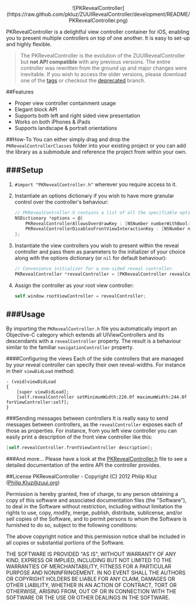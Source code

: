 <center>![PKRevealController](https://raw.github.com/pkluz/ZUUIRevealController/development/README/PKRevealController.png)</center>

PKRevealController is a delightful view controller container for iOS, enabling you to present multiple controllers on top of one another. It is easy to set-up and highly flexible.

>The PKRevealController is the evolution of the ZUUIRevealController but **not API compatible** with any previous versions. The entire controller was rewritten from the ground up and major changes were inevitable. If you wish to access the older versions, please download one of the [tags](https://github.com/pkluz/ZUUIRevealController/tags) or checkout the [deprecated](https://github.com/pkluz/ZUUIRevealController/tree/deprecated) branch.

##Features
- Proper view controller containment usage
- Elegant block API
- Supports both left and right sided view presentation
- Works on both iPhones & iPads
- Supports landscape & portrait orientations

##How-To
You can either simply drag and drop the `PKRevealControllerClasses` folder into your existing project or you can add the library as a submodule and reference the project from within your own.

###Setup
--
1. `#import "PKRevealController.h"` wherever you require access to it.

2. Instantiate an options dictionary if you wish to have more granular control over the controller's behaviour:

    ``` objective-c
    // PKRevealController.h contains a list of all the specifiable options
    NSDictionary *options = @{
        PKRevealControllerAllowsOverdrawKey : [NSNumber numberWithBool:YES],
        PKRevealControllerDisablesFrontViewInteractionKey : [NSNumber numberWithBool:YES]
    };
    ```
3. Instantiate the view controllers you wish to present within the reveal controller and pass them as parameters to the initializer of your choice along with the options dictionary (or `nil` for default behaviour):

    ``` objective-c
    // Convenience initializer for a one-sided reveal controller.
    PKRevealController *revealController = [PKRevealController revealControllerWithFrontViewController:frontVC leftViewController:leftVC options:options];
    ```
4. Assign the controller as your root view controller:
	``` objective-c
    self.window.rootViewController = revealController;
	```
	
###Usage
--
By importing the `PKRevealController.h` file you automatically import an Objective-C category which extends all UIViewControllers and its descendants with a `revealController` property. The result is a behaviour similar to the familiar `navigationController` property.

####Configuring the views
Each of the side controllers that are managed by your reveal controller can specify their own reveal-widths. 
For instance in their `viewDidLoad` method:	

```
- (void)viewDidLoad
{
    [super viewDidLoad];
    [self.revealController setMinimumWidth:220.0f maximumWidth:244.0f forViewController:self];
}
```

###Sending messages between controllers
It is really easy to send messages between controllers, as the `revealController` exposes each of those as properties. For instance, from you left view controller you can easily print a description of the front view controller like this:
``` objective-c
[self.revealController.frontViewController description];
```

###And more…
Please have a look at the [PKRevealController.h](https://github.com/pkluz/ZUUIRevealController/blob/development/PKRevealController/Classes/PKRevealController.h) file to see a detailed documentation of the entire API the controller provides.

##License
PKRevealController - Copyright (C) 2012 Philip Kluz (Philip.Kluz@zuui.org)
 
Permission is hereby granted, free of charge, to any person obtaining a copy of this software and associated documentation files (the "Software"), to deal in the Software without restriction, including without limitation the rights to use, copy, modify, merge, publish, distribute, sublicense, and/or sell copies of the Software, and to permit persons to whom the Software is furnished to do so, subject to the following conditions:
 
The above copyright notice and this permission notice shall be included in all copies or substantial portions of the Software.
 
THE SOFTWARE IS PROVIDED "AS IS", WITHOUT WARRANTY OF ANY KIND, EXPRESS OR IMPLIED, INCLUDING BUT NOT LIMITED TO THE WARRANTIES OF MERCHANTABILITY, FITNESS FOR A PARTICULAR PURPOSE AND NONINFRINGEMENT. IN NO EVENT SHALL THE AUTHORS OR COPYRIGHT HOLDERS BE LIABLE FOR ANY CLAIM, DAMAGES OR OTHER LIABILITY, WHETHER IN AN ACTION OF CONTRACT, TORT OR OTHERWISE, ARISING FROM, OUT OF OR IN CONNECTION WITH THE SOFTWARE OR THE USE OR OTHER DEALINGS IN THE SOFTWARE.
